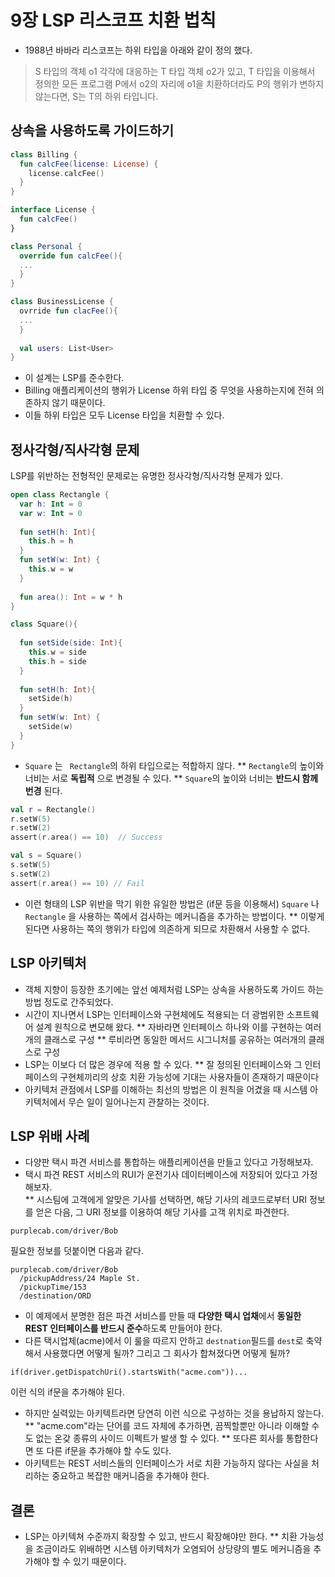 # 9장 LSP 리스코프 치환 법칙
* 1988년 바바라 리스코프는 하위 타입을 아래와 같이 정의 했다.

> S 타입의 객체 o1 각각에 대응하는 T 타입 객체 o2가 있고, T 타입을 이용해서 정의한 모든 프로그램 P에서 o2의 자리에 o1을 치환하더라도 P의 행위가 변하지 않는다면, S는 T의 하위 타입니다.

## 상속을 사용하도록 가이드하기

```Kotlin
class Billing {
  fun calcFee(license: License) {
    license.calcFee()
  }
}

interface License {
  fun calcFee()
}

class Personal {
  override fun calcFee(){
  ...
  }
}

class BusinessLicense {
  ovrride fun clacFee(){
  ...
  }
  
  val users: List<User>
}

```

* 이 설계는 LSP를 준수한다.
* Billing 애플리케이션의 행위가 License 하위 타입 중 무엇을 사용하는지에 전혀 의존하지 않기 때문이다.
* 이들 하위 타입은 모두 License 타입을 치환할 수 있다.

## 정사각형/직사각형 문제
LSP를 위반하는 전형적인 문제로는 유명한 정사각형/직사각형 문제가 있다.

```Kotlin
open class Rectangle {
  var h: Int = 0
  var w: Int = 0
  
  fun setH(h: Int){
    this.h = h
  }
  fun setW(w: Int) {
    this.w = w
  }
  
  fun area(): Int = w * h
}

class Square(){
  
  fun setSide(side: Int){
    this.w = side
    this.h = side
  }
  
  fun setH(h: Int){
    setSide(h)
  }
  fun setW(w: Int) {
    setSide(w)
  }
}
```

* ```Square``` 는 ``` Rectangle```의 하위 타입으로는 적합하지 않다.
** ```Rectangle```의 높이와 너비는 서로 **독립적** 으로 변경될 수 있다.
** ```Square```의 높이와 너비는 **반드시 함께 번경** 된다.  


```Kotlin
val r = Rectangle()
r.setW(5)
r.setW(2)
assert(r.area() == 10)  // Success
```

```Kotlin
val s = Square()
s.setW(5)
s.setW(2)
assert(r.area() == 10) // Fail
```

* 이런 형태의 LSP 위반을 막기 위한 유일한 방법은 (if문 등을 이용해서)  ```Square``` 나 ``` Rectangle``` 을 사용하는 쪽에서 검사하는 메커니즘을 추가하는 방법이다.
** 이렇게 된다면 사용하는 쪽의 행위가 타입에 의존하게 되므로 차환해서 사용할 수 없다.

## LSP 아키텍처
* 객체 지향이 등장한 초기에는 앞선 예제처럼 LSP는 상속을 사용하도록 가이드 하는 방법 정도로 간주되었다. 
* 시간이 지나면서 LSP는 인터페이스와 구현체에도 적용되는 더 광범위한 소프트웨어 설계 원칙으로 변모해 왔다.
** 자바라면 인터페이스 하나와 이를 구현하는 여러개의 클래스로 구성
** 루비라면 동일한 메서드 시그니처를 공유하는 여러개의 클래스로 구성
* LSP는 이보다 더 많은 경우에 적용 할 수 있다.
** 잘 정의된 인터페이스와 그 인터페이스의 구현체끼리의 상호 치환 가능성에 기대는 사용자들이 존재하기 때문이다
* 아키텍처 관점에서 LSP를 이해하는 최선의 방법은 이 원칙을 어겼을 때 시스템 아키텍처에서 무슨 일이 일어나는지 관찰하는 것이다.

## LSP 위배 사례
* 다양판 택시 파견 서비스를 통합하는 애플리케이션을 만들고 있다고 가정해보자.
* 택시 파견 REST 서비스의 RUI가 운전기사 데이터베이스에 저장되어 있다고 가정해보자.  
** 시스팀에 고객에게 알맞은 기사를 선택하면, 해당 기사의 레코드로부터 URI 정보를 얻은 다음, 그 URI 정보를 이용하여 해당 기사를 고객 위치로 파견한다.  

```purplecab.com/driver/Bob```  

필요한 정보를 덧붙이면 다음과 같다.

```
purplecab.com/driver/Bob
  /pickupAddress/24 Maple St.
  /pickupTime/153
  /destination/ORD
```
* 이 예제에서 분명한 점은 파견 서비스를 만들 때 **다양한 택시 업채**에서 **동일한 REST 인터페이스를 반드시 준수**하도록 만들어야 한다.
* 다른 택시업체(acme)에서 이 룰을 따르지 안하고 ```destnation```필드를 ```dest```로 축약해서 사용했다면 어떻게 될까? 그리고 그 회사가 합쳐졌다면 어떻게 될까? 

```
if(driver.getDispatchUri().startsWith("acme.com"))...
```
이런 식의 if문을 추가해야 된다.
* 하지만 실력있는 아키텍트라면 당연히 이런 식으로 구성하는 것을 용납하지 않는다.
** "acme.com"라는 단어를 코드 자체에 추가하면, 끔찍할뿐만 아니라 이해할 수도 없는 온갖 종류의 사이드 이펙트가 발생 할 수 있다.
** 또다른 회사를 통합한다면 또 다른 if문을 추가해야 할 수도 있다.
* 아키텍트는 REST 서비스들의 인터페이스가 서로 치환 가능하지 않다는 사실을 처리하는 중요하고 복잡한 매커니즘을 추가해야 한다.

## 결론
* LSP는 아키텍쳐 수준까지 확장할 수 있고, 반드시 확장해야만 한다.
** 치환 가능성을 조금이라도 위배하면 시스템 아키텍처가 오염되어 상당량의 별도 메커니즘을 추가해야 할 수 있기 때문이다.
